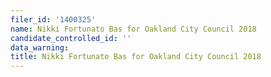 ```yaml
---
filer_id: '1400325'
name: Nikki Fortunato Bas for Oakland City Council 2018
candidate_controlled_id: ''
data_warning:
title: Nikki Fortunato Bas for Oakland City Council 2018
---
```

